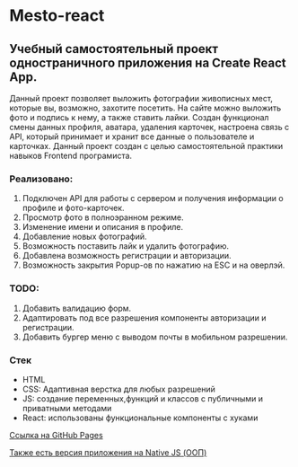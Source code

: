 # Mesto-react

## Учебный самостоятельный проект одностраничного приложения на Create React App.

Данный проект позволяет выложить фотографии живописных мест, которые вы, возможно, захотите посетить. На сайте можно выложить фото и подпись к нему, а также ставить лайки. Создан функционал смены данных профиля, аватара, удаления карточек, настроена связь с API, который принимает и хранит все данные о пользователе и карточках. Данный проект создан с целью самостоятельной практики навыков Frontend програмиста.

### Реализовано:

1. Подключен API для работы с сервером и получения информации о профиле и фото-карточек.
2. Просмотр фото в полноэранном режиме.
3. Изменение имени и описания в профиле.
4. Добавление новых фотографий.
5. Возможность поставить лайк и удалить фотографию.
6. Добавлена возможность регистрации и авторизации.
7. Возможность закрытия Popup-ов по нажатию на ESC и на оверлэй.

### TODO:

1. Добавить валидацию форм.
2. Адаптировать под все разрешения компоненты авторизации и регистрации.
3. Добавить бургер меню с выводом почты в мобильном разрешении.


### Стек

- HTML
- CSS: Адаптивная верстка для любых разрешений
- JS: создание переменных,функций и классов с публичными и приватными методами
- React: использованы функциональные компоненты с хуками



[Ссылка на GitHub Pages](https://latypovroman.github.io/react-mesto-auth/)

[Также есть версия приложения на Native JS (ООП)](https://latypovroman.github.io/mesto/)
